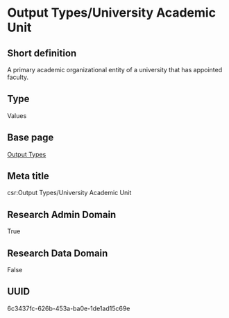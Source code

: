 # Output Types/University Academic Unit
## Short definition
A primary academic organizational entity of a university that has appointed faculty.
## Type
Values
## Base page
[Output Types](../../Objects/Output%20Types.md)
## Meta title
csr:Output Types/University Academic Unit
## Research Admin Domain
True
## Research Data Domain
False
## UUID
6c3437fc-626b-453a-ba0e-1de1ad15c69e
